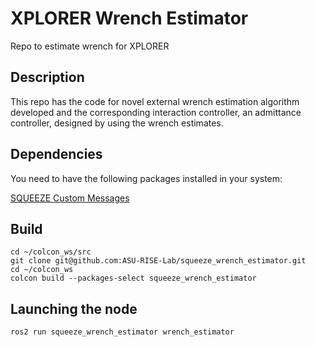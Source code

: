 # XPLORER Wrench Estimator
Repo to estimate wrench for XPLORER

## Description

This repo has the code for novel external wrench estimation algorithm developed and the corresponding interaction controller, an admittance controller, designed by using the wrench estimates.

## Dependencies

You need to have the following packages installed in your system:

[SQUEEZE Custom Messages](https://github.com/ASU-RISE-Lab/squeeze_custom_msgs)

## Build

```
cd ~/colcon_ws/src
git clone git@github.com:ASU-RISE-Lab/squeeze_wrench_estimator.git
cd ~/colcon_ws
colcon build --packages-select squeeze_wrench_estimator
```

## Launching the node

```
ros2 run squeeze_wrench_estimator wrench_estimator
```
